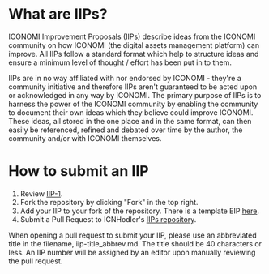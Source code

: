 # What are IIPs?
ICONOMI Improvement Proposals (IIPs) describe ideas from the ICONOMI community on how ICONOMI (the digital assets management platform) can improve. All IIPs follow a standard format which help to structure ideas and ensure a minimum level of thought / effort has been put in to them. 

IIPs are in no way affiliated with nor endorsed by ICONOMI - they're a community initiative and therefore IIPs aren't guaranteed to be acted upon or acknowledged in any way by ICONOMI. The primary purpose of IIPs is to harness the power of the ICONOMI community by enabling the community to document their own ideas which they believe could improve ICONOMI. These ideas, all stored in the one place and in the same format, can then easily be referenced, refined and debated over time by the author, the community and/or with ICONOMI themselves.

# How to submit an IIP

1. Review [IIP-1](https://github.com/ICNHodler/IIPs/blob/master/IIPS/iip-1.md).
2. Fork the repository by clicking "Fork" in the top right.
3. Add your IIP to your fork of the repository. There is a template EIP [here](https://github.com/ICNHodler/IIPs/blob/master/iip-X.md).
4. Submit a Pull Request to ICNHodler's [IIPs repository](https://github.com/ICNHodler/IIPs).

When opening a pull request to submit your IIP, please use an abbreviated title in the filename, iip-title_abbrev.md. The title should be 40 characters or less. An IIP number will be assigned by an editor upon manually reviewing the pull request.
